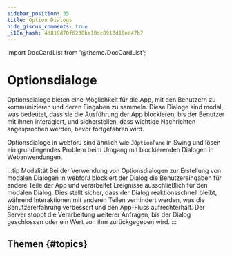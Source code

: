 ```yaml
---
sidebar_position: 35
title: Option Dialogs
hide_giscus_comments: true
_i18n_hash: 4d818d70f6238be10dc8913d19ed47b7
---
```

<!-- vale off -->
import DocCardList from '@theme/DocCardList';

# Optionsdialoge
<!-- vale on -->

Optionsdialoge bieten eine Möglichkeit für die App, mit den Benutzern zu kommunizieren und deren Eingaben zu sammeln. Diese Dialoge sind modal, was bedeutet, dass sie die Ausführung der App blockieren, bis der Benutzer mit ihnen interagiert, und sicherstellen, dass wichtige Nachrichten angesprochen werden, bevor fortgefahren wird.

Optionsdialoge in webforJ sind ähnlich wie `JOptionPane` in Swing und lösen ein grundlegendes Problem beim Umgang mit blockierenden Dialogen in Webanwendungen.

:::tip Modalität
Bei der Verwendung von Optionsdialogen zur Erstellung von modalen Dialogen in webforJ blockiert der Dialog die Benutzereingaben für andere Teile der App und verarbeitet Ereignisse ausschließlich für den modalen Dialog. Dies stellt sicher, dass der Dialog reaktionsschnell bleibt, während Interaktionen mit anderen Teilen verhindert werden, was die Benutzererfahrung verbessert und den App-Fluss aufrechterhält. Der Server stoppt die Verarbeitung weiterer Anfragen, bis der Dialog geschlossen oder ein Wert von ihm zurückgegeben wird.
:::

## Themen {#topics}

<DocCardList className="topics-section" />

